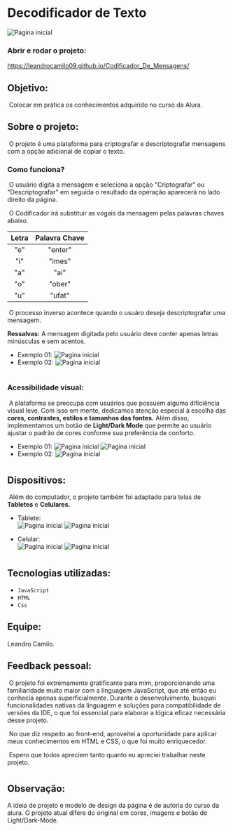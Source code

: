 # Decodificador de Texto

<img src="./img/Pagina_Inicial.png" alt="Pagina inicial">

### Abrir e rodar o projeto:

https://leandrocamilo09.github.io/Codificador_De_Mensagens/

## Objetivo:

&nbsp;Colocar em prática os conhecimentos adquirido no curso da Alura.

## Sobre o projeto:

&nbsp;O projeto é uma plataforma para criptografar e descriptografar mensagens com a opção adicional de copiar o texto.

### Como funciona?

&nbsp;O usuário digita a mensagem e seleciona a opção "Criptografar" ou "Descriptografar" em seguida o resultado da operação aparecerá no lado direito da página.

&nbsp;O Codificador irá substituir as vogais da mensagem pelas palavras chaves abaixo.

| Letra | Palavra Chave |
| :---: | :-----------: |
|  "e"  |    "enter"    |
|  "i"  |    "imes"     |
|  "a"  |     "ai"      |
|  "o"  |    "ober"     |
|  "u"  |    "ufat"     |

&nbsp;O processo inverso acontece quando o usuáro deseja descriptografar uma mensagem.

**Ressalvas:** A mensagem digitada pelo usuário deve conter apenas letras minúsculas e sem acentos.

- Exemplo 01:
  <img src="./img/Pagina_teste.png" alt="Pagina inicial">
- Exemplo 02:
  <img src="./img/demonstração.gif" alt="Pagina inicial">

#

### Acessibilidade visual:

&nbsp;A plataforma se preocupa com usuários que possuem alguma dificiência visual leve. Com isso em mente, dedicamos atenção especial à escolha das **cores, contrastes, estilos e tamanhos das fontes.** Além disso, implementamos um botão de **Light/Dark Mode** que permite ao usuário ajustar o padrão de cores conforme sua preferência de conforto.

- Exemplo 01:
  <img src="./img/Pagina_Inicial.png" alt="Pagina inicial">
  <img src="./img/Tema_Light_Pc.png" alt="Pagina inicial">
- Exemplo 02:
  <img src="./img/demonstração2.gif" alt="Pagina inicial">

#

## Dispositivos:

&nbsp;Além do computador, o projeto também foi adaptado para telas de **Tabletes** e **Celulares.**

- Tablete:<br>
  <img src="./img/Pagina_Ipad.png" alt="Pagina inicial">
  <img src="./img/Pagina_Ipad_Light-Mode.png" alt="Pagina inicial">

- Celular:<br>
  <img src="./img/Pagina_Cell_Dark.png" alt="Pagina inicial">
  <img src="./img/Pagina_Cell_Light.png" alt="Pagina inicial">

#

## Tecnologias utilizadas:

- `JavaScript`
- `HTML`
- `Css`

## Equipe:

Leandro Camilo.

## Feedback pessoal:

&nbsp;O projeto foi extremamente gratificante para mim, proporcionando uma familiaridade muito maior com a linguagem JavaScript, que até então eu conhecia apenas superficialmente. Durante o desenvolvimento, busquei funcionalidades nativas da linguagem e soluções para compatibilidade de versões da IDE, o que foi essencial para elaborar a lógica eficaz necessária desse projeto.

&nbsp;No que diz respeito ao front-end, aproveitei a oportunidade para aplicar meus conhecimentos em HTML e CSS, o que foi muito enriquecedor.

&nbsp;Espero que todos apreciem tanto quanto eu apreciei trabalhar neste projeto.

#

## Observação:

A ideia de projeto e modelo de design da página é de autoria do curso da alura. O projeto atual difere do original em cores, imagens e botão de Light/Dark-Mode.
